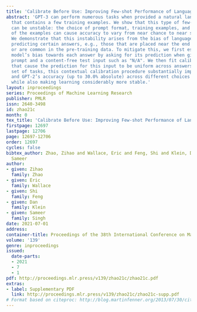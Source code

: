 ```yaml
---
title: 'Calibrate Before Use: Improving Few-shot Performance of Language Models'
abstract: 'GPT-3 can perform numerous tasks when provided a natural language prompt
  that contains a few training examples. We show that this type of few-shot learning
  can be unstable: the choice of prompt format, training examples, and even the order
  of the examples can cause accuracy to vary from near chance to near state-of-the-art.
  We demonstrate that this instability arises from the bias of language models towards
  predicting certain answers, e.g., those that are placed near the end of the prompt
  or are common in the pre-training data. To mitigate this, we first estimate the
  model’s bias towards each answer by asking for its prediction when given a training
  prompt and a content-free test input such as "N/A". We then fit calibration parameters
  that cause the prediction for this input to be uniform across answers. On a diverse
  set of tasks, this contextual calibration procedure substantially improves GPT-3
  and GPT-2’s accuracy (up to 30.0% absolute) across different choices of the prompt,
  while also making learning considerably more stable.'
layout: inproceedings
series: Proceedings of Machine Learning Research
publisher: PMLR
issn: 2640-3498
id: zhao21c
month: 0
tex_title: 'Calibrate Before Use: Improving Few-shot Performance of Language Models'
firstpage: 12697
lastpage: 12706
page: 12697-12706
order: 12697
cycles: false
bibtex_author: Zhao, Zihao and Wallace, Eric and Feng, Shi and Klein, Dan and Singh,
  Sameer
author:
- given: Zihao
  family: Zhao
- given: Eric
  family: Wallace
- given: Shi
  family: Feng
- given: Dan
  family: Klein
- given: Sameer
  family: Singh
date: 2021-07-01
address:
container-title: Proceedings of the 38th International Conference on Machine Learning
volume: '139'
genre: inproceedings
issued:
  date-parts:
  - 2021
  - 7
  - 1
pdf: http://proceedings.mlr.press/v139/zhao21c/zhao21c.pdf
extras:
- label: Supplementary PDF
  link: http://proceedings.mlr.press/v139/zhao21c/zhao21c-supp.pdf
# Format based on citeproc: http://blog.martinfenner.org/2013/07/30/citeproc-yaml-for-bibliographies/
---
```

